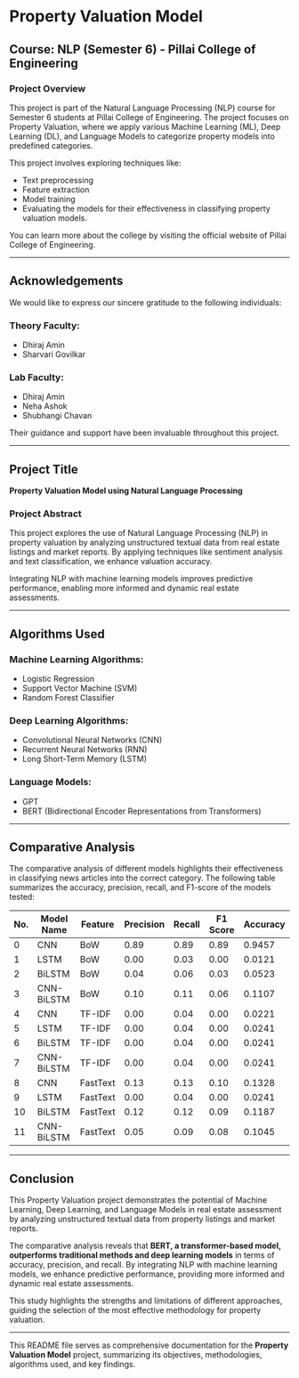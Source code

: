 # Property Valuation Model

## Course: NLP (Semester 6) - Pillai College of Engineering

### Project Overview
This project is part of the Natural Language Processing (NLP) course for Semester 6 students at Pillai College of Engineering. The project focuses on Property Valuation, where we apply various Machine Learning (ML), Deep Learning (DL), and Language Models to categorize property models into predefined categories.

This project involves exploring techniques like:
- Text preprocessing
- Feature extraction
- Model training
- Evaluating the models for their effectiveness in classifying property valuation models.

You can learn more about the college by visiting the official website of Pillai College of Engineering.

---

## Acknowledgements
We would like to express our sincere gratitude to the following individuals:

### Theory Faculty:
- Dhiraj Amin
- Sharvari Govilkar

### Lab Faculty:
- Dhiraj Amin
- Neha Ashok
- Shubhangi Chavan

Their guidance and support have been invaluable throughout this project.

---

## Project Title
**Property Valuation Model using Natural Language Processing**

### Project Abstract
This project explores the use of Natural Language Processing (NLP) in property valuation by analyzing unstructured textual data from real estate listings and market reports. By applying techniques like sentiment analysis and text classification, we enhance valuation accuracy.

Integrating NLP with machine learning models improves predictive performance, enabling more informed and dynamic real estate assessments.

---

## Algorithms Used

### Machine Learning Algorithms:
- Logistic Regression
- Support Vector Machine (SVM)
- Random Forest Classifier

### Deep Learning Algorithms:
- Convolutional Neural Networks (CNN)
- Recurrent Neural Networks (RNN)
- Long Short-Term Memory (LSTM)

### Language Models:
- GPT
- BERT (Bidirectional Encoder Representations from Transformers)

---

## Comparative Analysis
The comparative analysis of different models highlights their effectiveness in classifying news articles into the correct category. The following table summarizes the accuracy, precision, recall, and F1-score of the models tested:

| No. | Model Name  | Feature | Precision | Recall | F1 Score | Accuracy |
|----|------------|---------|-----------|--------|----------|----------|
| 0  | CNN        | BoW     | 0.89      | 0.89   | 0.89     | 0.9457   |
| 1  | LSTM       | BoW     | 0.00      | 0.03   | 0.00     | 0.0121   |
| 2  | BiLSTM     | BoW     | 0.04      | 0.06   | 0.03     | 0.0523   |
| 3  | CNN-BiLSTM | BoW     | 0.10      | 0.11   | 0.06     | 0.1107   |
| 4  | CNN        | TF-IDF  | 0.00      | 0.04   | 0.00     | 0.0221   |
| 5  | LSTM       | TF-IDF  | 0.00      | 0.04   | 0.00     | 0.0241   |
| 6  | BiLSTM     | TF-IDF  | 0.00      | 0.04   | 0.00     | 0.0241   |
| 7  | CNN-BiLSTM | TF-IDF  | 0.00      | 0.04   | 0.00     | 0.0241   |
| 8  | CNN        | FastText| 0.13      | 0.13   | 0.10     | 0.1328   |
| 9  | LSTM       | FastText| 0.00      | 0.04   | 0.00     | 0.0241   |
|10  | BiLSTM     | FastText| 0.12      | 0.12   | 0.09     | 0.1187   |
|11  | CNN-BiLSTM | FastText| 0.05      | 0.09   | 0.08     | 0.1045   |

---

## Conclusion
This Property Valuation project demonstrates the potential of Machine Learning, Deep Learning, and Language Models in real estate assessment by analyzing unstructured textual data from property listings and market reports.

The comparative analysis reveals that **BERT, a transformer-based model, outperforms traditional methods and deep learning models** in terms of accuracy, precision, and recall. By integrating NLP with machine learning models, we enhance predictive performance, providing more informed and dynamic real estate assessments.

This study highlights the strengths and limitations of different approaches, guiding the selection of the most effective methodology for property valuation.

---

This README file serves as comprehensive documentation for the **Property Valuation Model** project, summarizing its objectives, methodologies, algorithms used, and key findings.
